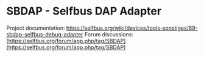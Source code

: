 # SBDAP - Selfbus DAP Adapter
Project documentation: https://selfbus.org/wiki/devices/tools-sonstiges/69-sbdap-selfbus-debug-adapter
Forum discussions: [https://selfbus.org/forum/app.php/tag/SBDAP](https://selfbus.org/forum/app.php/tag/SBDAP)